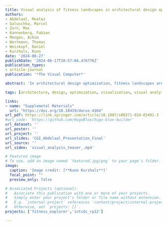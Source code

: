 ```yaml
---
title: Visual analysis of fitness landscapes in architectural design optimization
authors:
- Abdelaal, Moataz
- Galuschka, Marcel
- Zorn, Max
- Kannenberg, Fabian
- Menges, Achim
- Wortmann, Thomas
- Weiskopf, Daniel
- Kurzhals, Kuno
date: '2024-08-27'
publishDate: '2024-06-17T10:57:04.476776Z'
publication_types:
- article-journal
publication: '*The Visual Computer*'

abstract: 'In architectural design optimization, fitness landscapes are used to visualize design space parameters in relation to one or more objective functions for which they are being optimized. In our design study with domain experts, we developed a visual analytics framework for exploring and analyzing fitness landscapes spanning data, projection, and visualization layers. Within the data layer, we employ two surrogate models and three sampling strategies to efficiently generate a wide array of landscapes. On the projection layer, we use star coordinates and UMAP as two alternative methods for obtaining a 2D embedding of the design space. Our interactive user interface can visualize fitness landscapes as a continuous density map or a discrete glyph-based map. We investigate the influence of surrogate models and sampling strategies on the resulting fitness landscapes in a parameter study. Additionally, we present findings from a user study (N = 12), revealing how experts’ preferences regarding projection methods and visual representations may be influenced by their level of expertise, characteristics of the techniques, and the specific task at hand. Furthermore, we demonstrate the usability and usefulness of our framework by a case study from the architecture domain, involving one domain expert.'

tags: [architecture, design, optimization, visualization, visual analytics ]

links:
- name: "Supplemetal Materials"
  url: "https://doi.org/10.18419/darus-4164"
url_pdf: https://link.springer.com/article/10.1007/s00371-024-03491-3
#url_code: 'https://github.com/HugoBlox/hugo-blox-builder'
url_dataset: ''
url_poster: ''
url_project: ''
url_slides: 'CGI_Abdelaal_Presentation_Final'
url_source: ''
url_video: 'visual_analysis_teaser_.mp4'

# Featured image
# To use, add an image named `featured.jpg/png` to your page's folder. 
image:
  caption: 'Image credit: [**Kuno Kurzhals**]'
  focal_point: ""
  preview_only: false

# Associated Projects (optional).
#   Associate this publication with one or more of your projects.
#   Simply enter your project's folder or file name without extension.
#   E.g. `internal-project` references `content/project/internal-project/index.md`.
#   Otherwise, set `projects: []`.
projects: ['fitness_explorer','intcdc_rp12']

---
```

